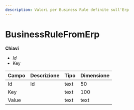 ```yaml
---
description: Valori per Business Rule definite sull'Erp
---
```

# BusinessRuleFromErp

**Chiavi**

- *Id*
- Key

| Campo | Descrizione | Tipo | Dimensione | 
| :--- | :--- | :--- | :--- |
| Id | Id | text | 50 |
| Key |  | text | 100 |
| Value |  | text | text |


